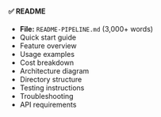#### ✅ README

- **File:** `README-PIPELINE.md` (3,000+ words)
- Quick start guide
- Feature overview
- Usage examples
- Cost breakdown
- Architecture diagram
- Directory structure
- Testing instructions
- Troubleshooting
- API requirements
